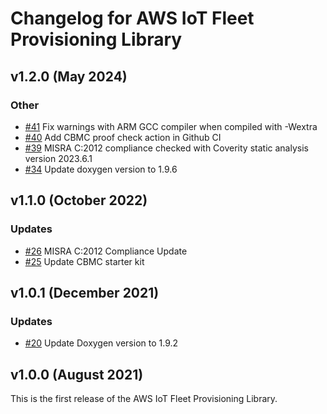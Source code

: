 # Changelog for AWS IoT Fleet Provisioning Library

## v1.2.0 (May 2024)

### Other
- [#41](https://github.com/aws/Fleet-Provisioning-for-AWS-IoT-embedded-sdk/pull/41) Fix warnings with ARM GCC compiler when compiled with -Wextra
- [#40](https://github.com/aws/Fleet-Provisioning-for-AWS-IoT-embedded-sdk/pull/40) Add CBMC proof check action in Github CI
- [#39](https://github.com/aws/Fleet-Provisioning-for-AWS-IoT-embedded-sdk/pull/39) MISRA C:2012 compliance checked with Coverity static analysis version 2023.6.1
- [#34](https://github.com/aws/Fleet-Provisioning-for-AWS-IoT-embedded-sdk/pull/34) Update doxygen version to 1.9.6

## v1.1.0 (October 2022)

### Updates
- [#26](https://github.com/aws/Fleet-Provisioning-for-AWS-IoT-embedded-sdk/pull/26) MISRA C:2012 Compliance Update
- [#25](https://github.com/aws/Fleet-Provisioning-for-AWS-IoT-embedded-sdk/pull/25) Update CBMC starter kit

## v1.0.1 (December 2021)

### Updates
 - [#20](https://github.com/aws/Fleet-Provisioning-for-AWS-IoT-embedded-sdk/pull/20) Update Doxygen version to 1.9.2

## v1.0.0 (August 2021)

This is the first release of the AWS IoT Fleet Provisioning Library.

